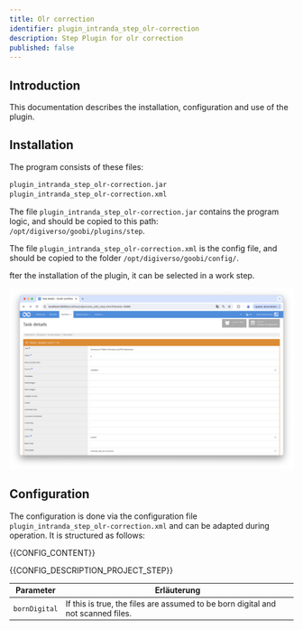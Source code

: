 ```yaml
---
title: Olr correction
identifier: plugin_intranda_step_olr-correction
description: Step Plugin for olr correction
published: false
---
```


## Introduction
This documentation describes the installation, configuration and use of the plugin.

## Installation

The program consists of these files:

``` bash
plugin_intranda_step_olr-correction.jar
plugin_intranda_step_olr-correction.xml
```

The file `plugin_intranda_step_olr-correction.jar` contains the program logic, and should be copied to this path: `/opt/digiverso/goobi/plugins/step`.

The file `plugin_intranda_step_olr-correction.xml` is the config file, and should be copied to the folder `/opt/digiverso/goobi/config/`.

fter the installation of the plugin, it can be selected in a work step.

![Configuration of the work step for using the plugin](screen1_en.png)

## Configuration
The configuration is done via the configuration file `plugin_intranda_step_olr-correction.xml` and can be adapted during operation. It is structured as follows:

{{CONFIG_CONTENT}}

{{CONFIG_DESCRIPTION_PROJECT_STEP}}

Parameter               | Erläuterung
------------------------|------------------------------------
 `bornDigital`          | If this is true, the files are assumed to be born digital and not scanned files.|
